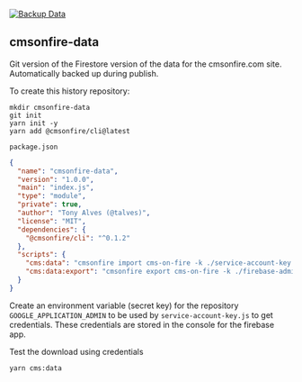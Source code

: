 [![Backup Data](https://github.com/cmsonfire/cmsonfire-data/workflows/Backup%20Data/badge.svg)][workflow]

## cmsonfire-data

Git version of the Firestore version of the data for the cmsonfire.com site. Automatically backed up during publish.

To create this history repository:

```
mkdir cmsonfire-data
git init
yarn init -y
yarn add @cmsonfire/cli@latest
```

`package.json`

```json
{
  "name": "cmsonfire-data",
  "version": "1.0.0",
  "main": "index.js",
  "type": "module",
  "private": true,
  "author": "Tony Alves (@talves)",
  "license": "MIT",
  "dependencies": {
    "@cmsonfire/cli": "^0.1.2"
  },
  "scripts": {
    "cms:data": "cmsonfire import cms-on-fire -k ./service-account-key.js -o . -c ./config.js -v -F",
    "cms:data:export": "cmsonfire export cms-on-fire -k ./firebase-admin-key.js -c ./config.js"
  }
}
```

Create an environment variable (secret key) for the repository `GOOGLE_APPLICATION_ADMIN` to be used by `service-account-key.js` to get credentials. These credentials are stored in the console for the firebase app.

Test the download using credentials

```bash
yarn cms:data
```

[workflow]: https://github.com/cmsonfire/cmsonfire-data/actions?query=workflow%3A%22Backup+Data%22
